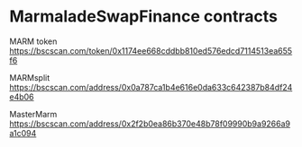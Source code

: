 # MarmaladeSwapFinance contracts

MARM token
https://bscscan.com/token/0x1174ee668cddbb810ed576edcd7114513ea655f6

MARMsplit
https://bscscan.com/address/0x0a787ca1b4e616e0da633c642387b84df24e4b06

MasterMarm
https://bscscan.com/address/0x2f2b0ea86b370e48b78f09990b9a9266a9a1c094
